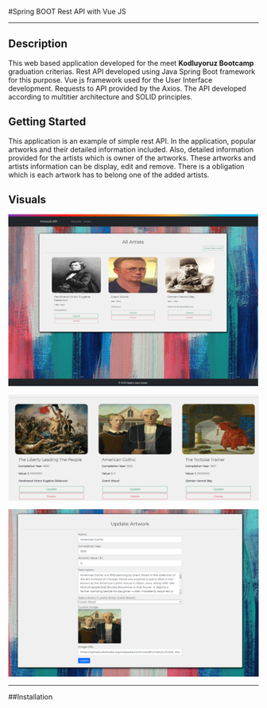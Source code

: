 #Spring BOOT Rest API with Vue JS

---
## Description
This web based application developed for the meet **Kodluyoruz Bootcamp** graduation criterias. Rest API developed using Java Spring Boot framework for this purpose. Vue js framework used for the User Interface development. Requests to API provided by the Axios. The API developed according to multitier architecture and SOLID principles.

## Getting Started
This application is an example of simple rest API. In the application, popular artworks and their detailed information included. Also, detailed information provided for the artists which is owner of the artworks. These artworks and artists information can be display, edit and remove. There is a obligation which is each artwork has to belong one of the added artists.


## Visuals
![img_1.png](img_1.png)

![img.png](img.png)

![img_2.png](img_3.png)

---

##Installation
